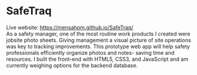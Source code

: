 # SafeTraq
Live website: https://mensahpm.github.io/SafeTraq/ <br>
As a safety manager, one of the most routine work products I created were jobsite photo sheets. Giving management a visual picture of site operations was key to tracking improvements. This prototype web app will help safety professionals efficiently organize photos and notes- saving time and resources. I built the front-end with HTML5, CSS3, and JavaScript and am currently weighing options for the backend database.
